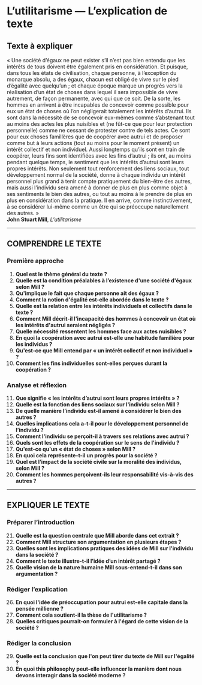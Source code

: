 # L’utilitarisme — L’explication de texte

## Texte à expliquer
« Une société d’égaux ne peut exister s’il n’est pas bien entendu que les intérêts de tous doivent être également pris en considération. Et puisque, dans tous les états de civilisation, chaque personne, à l’exception du monarque absolu, a des égaux, chacun est obligé de vivre sur le pied d’égalité avec quelqu’un ; et chaque époque marque un progrès vers la réalisation d’un état de choses dans lequel il sera impossible de vivre autrement, de façon permanente, avec qui que ce soit. De la sorte, les hommes en arrivent à être incapables de concevoir comme possible pour eux un état de choses où l’on négligerait totalement les intérêts d’autrui. Ils sont dans la nécessité de se concevoir eux-mêmes comme s’abstenant tout au moins des actes les plus nuisibles et (ne fût-ce que pour leur protection personnelle) comme ne cessant de protester contre de tels actes. Ce sont pour eux choses famillères que de coopérer avec autrui et de proposer comme but à leurs actions (tout au moins pour le moment présent) un intérêt collectif et non individuel. Aussi longtemps qu’ils sont en train de coopérer, leurs fins sont identifiées avec les fins d’autrui ; ils ont, au moins pendant quelque temps, le sentiment que les intérêts d’autrui sont leurs propres intérêts. Non seulement tout renforcement des liens sociaux, tout développement normal de la société, donne à chaque individu un intérêt personnel plus grand à tenir compte pratiquement du bien-être des autres, mais aussi l’individu sera amené à donner de plus en plus comme objet à ses sentiments le bien des autres, ou tout au moins à le prendre de plus en plus en considération dans la pratique. Il en arrive, comme instinctivement, à se considérer lui-même comme un être qui se préoccupe naturellement des autres. »  
**John Stuart Mill**, *L’utilitarisme*

---

## COMPRENDRE LE TEXTE

### Première approche

1. **Quel est le thème général du texte ?**
2. **Quelle est la condition préalables à l’existence d'une société d'égaux selon Mill ?**
3. **Qu'implique le fait que chaque personne ait des égaux ?**
4. **Comment la notion d'égalité est-elle abordée dans le texte ?**
5. **Quelle est la relation entre les intérêts individuels et collectifs dans le texte ?**
6. **Comment Mill décrit-il l'incapacité des hommes à concevoir un état où les intérêts d'autrui seraient négligés ?**
7. **Quelle nécessité ressentent les hommes face aux actes nuisibles ?**
8. **En quoi la coopération avec autrui est-elle une habitude familière pour les individus ?**
9. **Qu'est-ce que Mill entend par « un intérêt collectif et non individuel » ?**
10. **Comment les fins individuelles sont-elles perçues durant la coopération ?**

### Analyse et réflexion

11. **Que signifie « les intérêts d’autrui sont leurs propres intérêts » ?**
12. **Quelle est la fonction des liens sociaux sur l'individu selon Mill ?**
13. **De quelle manière l’individu est-il amené à considérer le bien des autres ?**
14. **Quelles implications cela a-t-il pour le développement personnel de l’individu ?**
15. **Comment l'individu se perçoit-il à travers ses relations avec autrui ?**
16. **Quels sont les effets de la coopération sur le sens de l'individu ?**
17. **Qu'est-ce qu'un « état de choses » selon Mill ?**
18. **En quoi cela représente-t-il un progrès pour la société ?**
19. **Quel est l’impact de la société civile sur la moralité des individus, selon Mill ?**
20. **Comment les hommes perçoivent-ils leur responsabilité vis-à-vis des autres ?**

---

## EXPLIQUER LE TEXTE

### Préparer l’introduction

21. **Quelle est la question centrale que Mill aborde dans cet extrait ?**
22. **Comment Mill structure son argumentation en plusieurs étapes ?**
23. **Quelles sont les implications pratiques des idées de Mill sur l'individu dans la société ?**
24. **Comment le texte illustre-t-il l’idée d’un intérêt partagé ?**
25. **Quelle vision de la nature humaine Mill sous-entend-t-il dans son argumentation ?**

### Rédiger l’explication

26. **En quoi l'idée de préoccupation pour autrui est-elle capitale dans la pensée millienne ?**
27. **Comment cela soutient-il la thèse de l'utilitarisme ?**
28. **Quelles critiques pourrait-on formuler à l'égard de cette vision de la société ?**

### Rédiger la conclusion

29. **Quelle est la conclusion que l'on peut tirer du texte de Mill sur l'égalité ?**
30. **En quoi this philosophy peut-elle influencer la manière dont nous devons interagir dans la société moderne ?**